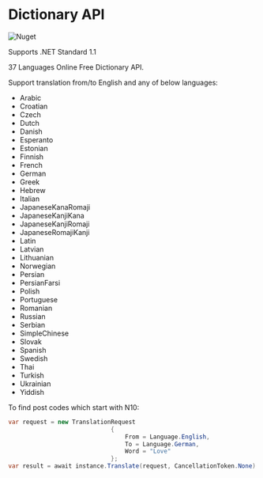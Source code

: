 # Dictionary API

![Nuget](https://img.shields.io/nuget/v/Wikiled.Dictionary.svg)

Supports .NET Standard 1.1

37 Languages Online Free Dictionary API.

Support translation from/to English and any of below languages:

* Arabic
* Croatian
* Czech
* Dutch
* Danish
* Esperanto
* Estonian
* Finnish
* French
* German
* Greek
* Hebrew
* Italian
* JapaneseKanaRomaji
* JapaneseKanjiKana
* JapaneseKanjiRomaji
* JapaneseRomajiKanji
* Latin
* Latvian
* Lithuanian
* Norwegian
* Persian
* PersianFarsi
* Polish
* Portuguese
* Romanian
* Russian
* Serbian
* SimpleChinese
* Slovak
* Spanish
* Swedish
* Thai
* Turkish
* Ukrainian
* Yiddish


To find post codes which start with N10:
```C#
var request = new TranslationRequest
                             {
                                 From = Language.English,
                                 To = Language.German,
                                 Word = "Love"
                             };
var result = await instance.Translate(request, CancellationToken.None)
			
```
